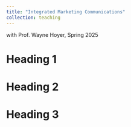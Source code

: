 ```yaml
---
title: "Integrated Marketing Communications"
collection: teaching
---
```

with Prof. Wayne Hoyer, Spring 2025

Heading 1
======

Heading 2
======
Heading 3
======
